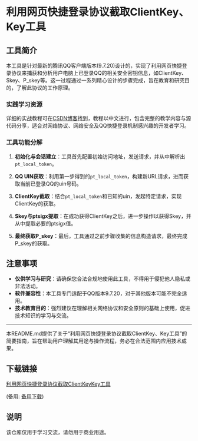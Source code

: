 # 利用网页快捷登录协议截取ClientKey、Key工具

## 工具简介

本工具是针对最新的腾讯QQ客户端版本(9.7.20)设计的，实现了利用网页快捷登录协议来捕获和分析用户电脑上已登录QQ的相关安全密钥信息，如ClientKey、Skey、P_skey等。这一过程通过一系列精心设计的步骤完成，旨在教育和研究目的，了解此协议的工作原理。

### 实践学习资源
详细的实战教程可在[CSDN博客](https://blog.csdn.net/qq_39190622/article/details/129489268?spm=1001.2014.3001.5501)找到，教程以中文进行，包含完整的教学内容与源代码分享，适合对网络协议、网络安全及QQ快捷登录机制感兴趣的开发者学习。

### 工具功能分解

1. **初始化与会话建立**：工具首先配置初始访问地址，发送请求，并从中解析出`pt_local_token`。
   
2. **QQ UIN获取**：利用第一步得到的`pt_local_token`，构建新URL请求，进而获取当前已登录QQ的uin号码。

3. **ClientKey截取**：结合`pt_local_token`和已知的uin，发起特定请求，实现ClientKey的获取。

4. **Skey与ptsigx提取**：在成功获得ClientKey之后，进一步操作以获得Skey，并从中提取必要的ptsigx值。

5. **最终获取P_skey**：最后，工具通过之前步骤收集的信息构造请求，最终完成P_skey的获取。

## 注意事项

- **仅供学习与研究**：请确保您合法合规地使用此工具，不得用于侵犯他人隐私或非法活动。
- **软件兼容性**：本工具专门适配于QQ版本9.7.20，对于其他版本可能不完全适用。
- **技术教育目的**：强烈建议在理解相关网络协议和安全原则的基础上使用，促进技术知识的学习与交流。

---

本README.md提供了关于“利用网页快捷登录协议截取ClientKey、Key工具”的简要指南，旨在帮助用户理解其用途与操作流程，务必在合法范围内应用技术成果。

## 下载链接
[利用网页快捷登录协议截取ClientKeyKey工具](https://pan.quark.cn/s/75f8a28153df) 

(备用: [备用下载](https://pan.baidu.com/s/19b1ejGWneT9buF9Iwrf06g?pwd=1234))

## 说明

该仓库仅用于学习交流，请勿用于商业用途。
